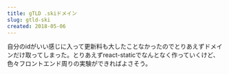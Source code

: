 ```yaml
---
title: gTLD .skiドメイン
slug: gtld-ski
created: 2018-05-06
---
```


自分のidがいい感じに入って更新料も大したことなかったのでとりあえずドメインだけ取ってしまった。とりあえずreact-staticでなんとなく作っていくけど、色々フロントエンド周りの実験ができればよさそう。

